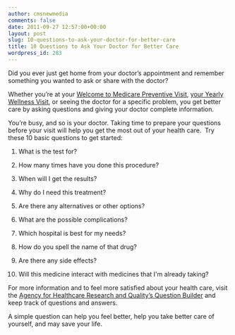 ```yaml
---
author: cmsnewmedia
comments: false
date: 2011-09-27 12:57:00+00:00
layout: post
slug: 10-questions-to-ask-your-doctor-for-better-care
title: 10 Questions to Ask Your Doctor for Better Care
wordpress_id: 283
---
```


Did you ever just get home from your doctor’s appointment and remember something you wanted to ask or share with the doctor? 

Whether you’re at your [Welcome to Medicare Preventive Visit](http://www.medicare.gov/welcometomedicare/visit.html), [your Yearly Wellness Visit](http://www.medicare.gov/navigation/manage-your-health/preventive-services/medicare-physical-exam.aspx), or seeing the doctor for a specific problem, you get better care by asking questions and giving your doctor complete information.

You’re busy, and so is your doctor. Taking time to prepare your questions before your visit will help you get the most out of your health care.  Try these 10 basic questions to get started:



	
  1. What is the test for?

	
  2. How many times have you done this procedure?

	
  3. When will I get the results?

	
  4. Why do I need this treatment?

	
  5. Are there any alternatives or other options?

	
  6. What are the possible complications?

	
  7. Which hospital is best for my needs?

	
  8. How do you spell the name of that drug?

	
  9. Are there any side effects?

	
  10. Will this medicine interact with medicines that I'm already taking?


For more information and to feel more satisfied about your health care, visit the [Agency for Healthcare Research and Quality’s Question Builder](http://www.ahrq.gov/questions/tenquestions.htm) and keep track of questions and answers. 

A simple question can help you feel better, help you take better care of yourself, and may save your life.
